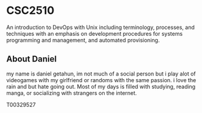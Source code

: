 # CSC2510
An introduction to DevOps with Unix including terminology, processes, and techniques with an emphasis on development procedures for systems programming and management, and automated provisioning.
## About Daniel
my name is daniel getahun, im not much of a social person but i play alot of videogames with my girlfriend or randoms with the same passion. i love the rain and but hate going out. Most of my days is filled with studying, reading manga, or socializing with strangers on the internet.

T00329527
